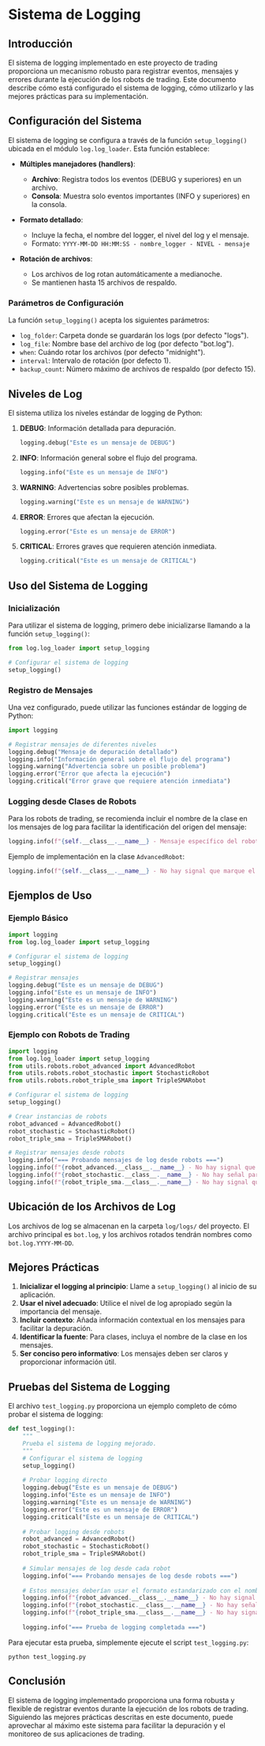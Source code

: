 # Sistema de Logging

## Introducción

El sistema de logging implementado en este proyecto de trading proporciona un mecanismo robusto para registrar eventos, mensajes y errores durante la ejecución de los robots de trading. Este documento describe cómo está configurado el sistema de logging, cómo utilizarlo y las mejores prácticas para su implementación.

## Configuración del Sistema

El sistema de logging se configura a través de la función `setup_logging()` ubicada en el módulo `log.log_loader`. Esta función establece:

- **Múltiples manejadores (handlers)**:
  - **Archivo**: Registra todos los eventos (DEBUG y superiores) en un archivo.
  - **Consola**: Muestra solo eventos importantes (INFO y superiores) en la consola.

- **Formato detallado**:
  - Incluye la fecha, el nombre del logger, el nivel del log y el mensaje.
  - Formato: `YYYY-MM-DD HH:MM:SS - nombre_logger - NIVEL - mensaje`

- **Rotación de archivos**:
  - Los archivos de log rotan automáticamente a medianoche.
  - Se mantienen hasta 15 archivos de respaldo.

### Parámetros de Configuración

La función `setup_logging()` acepta los siguientes parámetros:

- `log_folder`: Carpeta donde se guardarán los logs (por defecto "logs").
- `log_file`: Nombre base del archivo de log (por defecto "bot.log").
- `when`: Cuándo rotar los archivos (por defecto "midnight").
- `interval`: Intervalo de rotación (por defecto 1).
- `backup_count`: Número máximo de archivos de respaldo (por defecto 15).

## Niveles de Log

El sistema utiliza los niveles estándar de logging de Python:

1. **DEBUG**: Información detallada para depuración.
   ```python
   logging.debug("Este es un mensaje de DEBUG")
   ```

2. **INFO**: Información general sobre el flujo del programa.
   ```python
   logging.info("Este es un mensaje de INFO")
   ```

3. **WARNING**: Advertencias sobre posibles problemas.
   ```python
   logging.warning("Este es un mensaje de WARNING")
   ```

4. **ERROR**: Errores que afectan la ejecución.
   ```python
   logging.error("Este es un mensaje de ERROR")
   ```

5. **CRITICAL**: Errores graves que requieren atención inmediata.
   ```python
   logging.critical("Este es un mensaje de CRITICAL")
   ```

## Uso del Sistema de Logging

### Inicialización

Para utilizar el sistema de logging, primero debe inicializarse llamando a la función `setup_logging()`:

```python
from log.log_loader import setup_logging

# Configurar el sistema de logging
setup_logging()
```

### Registro de Mensajes

Una vez configurado, puede utilizar las funciones estándar de logging de Python:

```python
import logging

# Registrar mensajes de diferentes niveles
logging.debug("Mensaje de depuración detallado")
logging.info("Información general sobre el flujo del programa")
logging.warning("Advertencia sobre un posible problema")
logging.error("Error que afecta la ejecución")
logging.critical("Error grave que requiere atención inmediata")
```

### Logging desde Clases de Robots

Para los robots de trading, se recomienda incluir el nombre de la clase en los mensajes de log para facilitar la identificación del origen del mensaje:

```python
logging.info(f"{self.__class__.__name__} - Mensaje específico del robot")
```

Ejemplo de implementación en la clase `AdvancedRobot`:

```python
logging.info(f"{self.__class__.__name__} - No hay signal que marque el cierre de la posición.")
```

## Ejemplos de Uso

### Ejemplo Básico

```python
import logging
from log.log_loader import setup_logging

# Configurar el sistema de logging
setup_logging()

# Registrar mensajes
logging.debug("Este es un mensaje de DEBUG")
logging.info("Este es un mensaje de INFO")
logging.warning("Este es un mensaje de WARNING")
logging.error("Este es un mensaje de ERROR")
logging.critical("Este es un mensaje de CRITICAL")
```

### Ejemplo con Robots de Trading

```python
import logging
from log.log_loader import setup_logging
from utils.robots.robot_advanced import AdvancedRobot
from utils.robots.robot_stochastic import StochasticRobot
from utils.robots.robot_triple_sma import TripleSMARobot

# Configurar el sistema de logging
setup_logging()

# Crear instancias de robots
robot_advanced = AdvancedRobot()
robot_stochastic = StochasticRobot()
robot_triple_sma = TripleSMARobot()

# Registrar mensajes desde robots
logging.info("=== Probando mensajes de log desde robots ===")
logging.info(f"{robot_advanced.__class__.__name__} - No hay signal que marque el cierre de la posición.")
logging.info(f"{robot_stochastic.__class__.__name__} - No hay señal para abrir una segunda posición.")
logging.info(f"{robot_triple_sma.__class__.__name__} - No hay signal que marque el cierre de la posición.")
```

## Ubicación de los Archivos de Log

Los archivos de log se almacenan en la carpeta `log/logs/` del proyecto. El archivo principal es `bot.log`, y los archivos rotados tendrán nombres como `bot.log.YYYY-MM-DD`.

## Mejores Prácticas

1. **Inicializar el logging al principio**: Llame a `setup_logging()` al inicio de su aplicación.
2. **Usar el nivel adecuado**: Utilice el nivel de log apropiado según la importancia del mensaje.
3. **Incluir contexto**: Añada información contextual en los mensajes para facilitar la depuración.
4. **Identificar la fuente**: Para clases, incluya el nombre de la clase en los mensajes.
5. **Ser conciso pero informativo**: Los mensajes deben ser claros y proporcionar información útil.

## Pruebas del Sistema de Logging

El archivo `test_logging.py` proporciona un ejemplo completo de cómo probar el sistema de logging:

```python
def test_logging():
    """
    Prueba el sistema de logging mejorado.
    """
    # Configurar el sistema de logging
    setup_logging()
    
    # Probar logging directo
    logging.debug("Este es un mensaje de DEBUG")
    logging.info("Este es un mensaje de INFO")
    logging.warning("Este es un mensaje de WARNING")
    logging.error("Este es un mensaje de ERROR")
    logging.critical("Este es un mensaje de CRITICAL")
    
    # Probar logging desde robots
    robot_advanced = AdvancedRobot()
    robot_stochastic = StochasticRobot()
    robot_triple_sma = TripleSMARobot()
    
    # Simular mensajes de log desde cada robot
    logging.info("=== Probando mensajes de log desde robots ===")
    
    # Estos mensajes deberían usar el formato estandarizado con el nombre de la clase
    logging.info(f"{robot_advanced.__class__.__name__} - No hay signal que marque el cierre de la posición.")
    logging.info(f"{robot_stochastic.__class__.__name__} - No hay señal para abrir una segunda posición.")
    logging.info(f"{robot_triple_sma.__class__.__name__} - No hay signal que marque el cierre de la posición.")
    
    logging.info("=== Prueba de logging completada ===")
```

Para ejecutar esta prueba, simplemente ejecute el script `test_logging.py`:

```
python test_logging.py
```

## Conclusión

El sistema de logging implementado proporciona una forma robusta y flexible de registrar eventos durante la ejecución de los robots de trading. Siguiendo las mejores prácticas descritas en este documento, puede aprovechar al máximo este sistema para facilitar la depuración y el monitoreo de sus aplicaciones de trading.